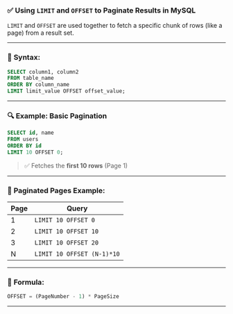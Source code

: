 ### ✅ **Using `LIMIT` and `OFFSET` to Paginate Results in MySQL**

`LIMIT` and `OFFSET` are used together to fetch a specific chunk of rows (like a page) from a result set.

---

### 🔹 **Syntax**:

```sql
SELECT column1, column2
FROM table_name
ORDER BY column_name
LIMIT limit_value OFFSET offset_value;
```

---

### 🔍 **Example: Basic Pagination**

```sql
SELECT id, name
FROM users
ORDER BY id
LIMIT 10 OFFSET 0;
```

> ✅ Fetches the **first 10 rows** (Page 1)

---

### 🔁 **Paginated Pages Example**:

| Page | Query                      |
| ---- | -------------------------- |
| 1    | `LIMIT 10 OFFSET 0`        |
| 2    | `LIMIT 10 OFFSET 10`       |
| 3    | `LIMIT 10 OFFSET 20`       |
| N    | `LIMIT 10 OFFSET (N-1)*10` |

---

### 🔧 **Formula**:

```sql
OFFSET = (PageNumber - 1) * PageSize
```

---
